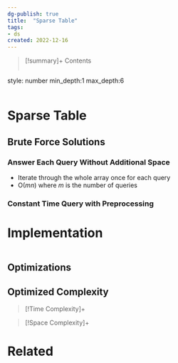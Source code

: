```yaml
---
dg-publish: true
title:  "Sparse Table"
tags:
- ds
created: 2022-12-16
---
```


>[!summary]+ Contents
>```toc
style: number
min_depth:1
max_depth:6 
>```


# Sparse Table

## Brute Force Solutions

### Answer Each Query Without Additional Space
- Iterate through the whole array once for each query
- O($mn$) where $m$ is the number of queries

### Constant Time Query with Preprocessing

# Implementation

```python

```

## Optimizations

## Optimized Complexity

>[!Time Complexity]+

>[!Space Complexity]+



# Related
